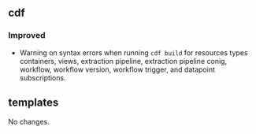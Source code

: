 ## cdf 

### Improved

- Warning on syntax errors when running `cdf build` for resources types
containers, views, extraction pipeline, extraction pipeline conig,
workflow, workflow version, workflow trigger, and datapoint
subscriptions.

## templates

No changes.